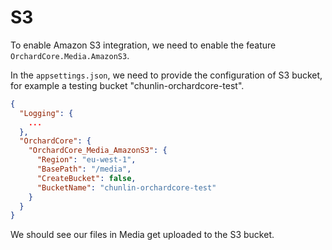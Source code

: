# S3

To enable Amazon S3 integration, we need to enable the feature `OrchardCore.Media.AmazonS3`.

In the `appsettings.json`, we need to provide the configuration of S3 bucket, for example a testing bucket "chunlin-orchardcore-test".

```json
{
  "Logging": {
    ...
  },
  "OrchardCore": {
    "OrchardCore_Media_AmazonS3": {
      "Region": "eu-west-1",
      "BasePath": "/media",
      "CreateBucket": false,
      "BucketName": "chunlin-orchardcore-test"
    }
  }
}
```

We should see our files in Media get uploaded to the S3 bucket.
